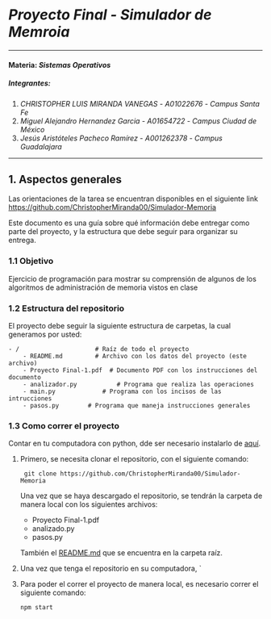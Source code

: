 # *Proyecto Final - Simulador de Memroia*
---
#### Materia: *Sistemas Operativos*

##### Integrantes:
1. *CHRISTOPHER LUIS MIRANDA VANEGAS* - *A01022676* - *Campus Santa Fe*
2. *Miguel Alejandro Hernandez Garcia* - *A01654722* - *Campus Ciudad de México*
3. *Jesús Aristóteles Pacheco Ramírez* - *A001262378* - *Campus Guadalajara*

---
## 1. Aspectos generales

Las orientaciones de la tarea se encuentran disponibles en el siguiente link https://github.com/ChristopherMiranda00/Simulador-Memoria

Este documento es una guía sobre qué información debe entregar como parte del proyecto, y la estructura que debe seguir para organizar su entrega.

### 1.1 Objetivo
Ejercicio de programación para mostrar su comprensión de algunos de
los algoritmos de administración de memoria vistos en clase


### 1.2 Estructura del repositorio

El proyecto debe seguir la siguiente estructura de carpetas, la cual generamos por usted:
```
- / 			        # Raíz de todo el proyecto
    - README.md			# Archivo con los datos del proyecto (este archivo)
    - Proyecto Final-1.pdf	# Documento PDF con los instrucciones del documento 
    - analizador.py			  # Programa que realiza las operaciones
    - main.py		      # Programa con los incisos de las intrucciones
    - pasos.py		  # Programa que maneja instrucciones generales
```

### 1.3 Como correr el proyecto

Contar en tu computadora con python, dde ser necesario instalarlo de [aquí](https://python.uptodown.com/windows).

1. Primero, se necesita clonar el repositorio, con el siguiente comando:

   ```
    git clone https://github.com/ChristopherMiranda00/Simulador-Memoria
    ```

    Una vez que se haya descargado el repositorio, se tendrán la carpeta de manera local con los siguientes archivos:
     
     - Proyecto Final-1.pdf
     - analizado.py
     - pasos.py

    También el [README.md](README.md) que se encuentra en la carpeta raíz.


  3. Una vez que tenga el repositorio en su computadora, 
    `

 5. Para poder el correr el proyecto de manera local, es necesario correr el siguiente comando:
    
    `
    npm start
    `

 
